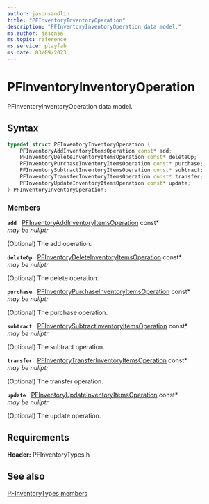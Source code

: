 ```yaml
---
author: jasonsandlin
title: "PFInventoryInventoryOperation"
description: "PFInventoryInventoryOperation data model."
ms.author: jasonsa
ms.topic: reference
ms.service: playfab
ms.date: 03/09/2023
---
```


# PFInventoryInventoryOperation  

PFInventoryInventoryOperation data model.  

## Syntax  
  
```cpp
typedef struct PFInventoryInventoryOperation {  
    PFInventoryAddInventoryItemsOperation const* add;  
    PFInventoryDeleteInventoryItemsOperation const* deleteOp;  
    PFInventoryPurchaseInventoryItemsOperation const* purchase;  
    PFInventorySubtractInventoryItemsOperation const* subtract;  
    PFInventoryTransferInventoryItemsOperation const* transfer;  
    PFInventoryUpdateInventoryItemsOperation const* update;  
} PFInventoryInventoryOperation;  
```
  
### Members  
  
**`add`** &nbsp; [PFInventoryAddInventoryItemsOperation](pfinventoryaddinventoryitemsoperation.md) const*  
*may be nullptr*  
  
(Optional) The add operation.
  
**`deleteOp`** &nbsp; [PFInventoryDeleteInventoryItemsOperation](pfinventorydeleteinventoryitemsoperation.md) const*  
*may be nullptr*  
  
(Optional) The delete operation.
  
**`purchase`** &nbsp; [PFInventoryPurchaseInventoryItemsOperation](pfinventorypurchaseinventoryitemsoperation.md) const*  
*may be nullptr*  
  
(Optional) The purchase operation.
  
**`subtract`** &nbsp; [PFInventorySubtractInventoryItemsOperation](pfinventorysubtractinventoryitemsoperation.md) const*  
*may be nullptr*  
  
(Optional) The subtract operation.
  
**`transfer`** &nbsp; [PFInventoryTransferInventoryItemsOperation](pfinventorytransferinventoryitemsoperation.md) const*  
*may be nullptr*  
  
(Optional) The transfer operation.
  
**`update`** &nbsp; [PFInventoryUpdateInventoryItemsOperation](pfinventoryupdateinventoryitemsoperation.md) const*  
*may be nullptr*  
  
(Optional) The update operation.
  
  
## Requirements  
  
**Header:** PFInventoryTypes.h
  
## See also  
[PFInventoryTypes members](../pfinventorytypes_members.md)  

  
  

